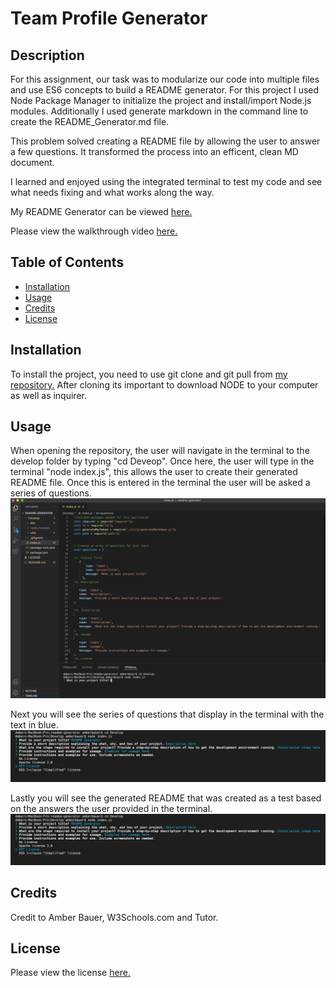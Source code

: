 # Team Profile Generator

## Description 

For this assignment, our task was to modularize our code into multiple files and use ES6 concepts to build a README generator. For this project I used Node Package Manager to initialize the project and install/import Node.js modules. Additionally I used generate markdown in  the command line to create the README_Generator.md file. 

This problem solved creating a README file by allowing the user to answer a few questions. It transformed the process into an efficent, clean MD document.  

I learned and enjoyed using the integrated terminal to test my code and see what needs fixing and what works along the way. 


My README Generator can be viewed <a href ="https://abauer424.github.io/team-profile-generator/"> here.</a> 

Please view the walkthrough video <a href ="https://www.dropbox.com/s/ppz13a3bo7rpf6e/Amber-Bauer.mp4?dl=0"> here. </a>



## Table of Contents 

* [Installation](#installation)
* [Usage](#usage)
* [Credits](#credits)
* [License](#license)


## Installation

To install the project, you need to use git clone and git pull from <a href ="https://github.com/abauer424/readme-generator">my repository.</a> After cloning its important to download NODE to your computer as well as inquirer. 


## Usage 

When opening the repository, the user will navigate in the terminal to the develop folder by typing "cd Deveop". Once here, the user will type in the terminal "node index.js", this allows the user to create their generated README file. Once this is entered in the terminal the user will be asked a series of questions. 
<img src="https://github.com/abauer424/readme-generator/blob/main/Develop/images/1.png" alt="image of terminal"/>

Next you will see the series of questions that display in the terminal with the text in blue. 
<img src="https://github.com/abauer424/readme-generator/blob/main/Develop/images/2.png" alt="image of terminal"/>

Lastly you will see the generated README that was created as a test based on the answers the user provided in the terminal.
<img src="https://github.com/abauer424/readme-generator/blob/main/Develop/images/2.png" alt="image of terminal"/>


## Credits

Credit to Amber Bauer, W3Schools.com and Tutor.


## License

Please view the license <a href="https://github.com/abauer424/teamm-profile-generator/blob/main/LICENSE">here.</a>


